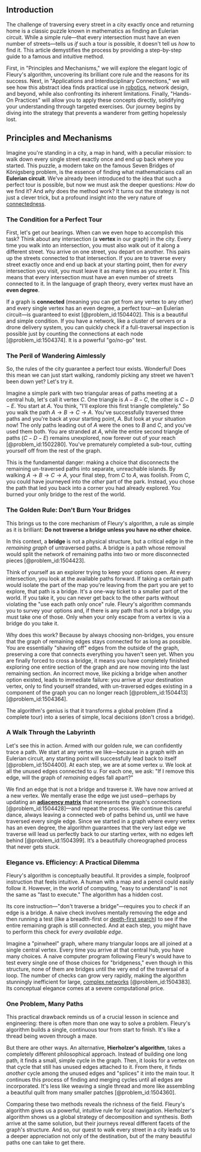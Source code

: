 ## Introduction
The challenge of traversing every street in a city exactly once and returning home is a classic puzzle known in mathematics as finding an Eulerian circuit. While a simple rule—that every intersection must have an even number of streets—tells us *if* such a tour is possible, it doesn't tell us *how* to find it. This article demystifies the process by providing a step-by-step guide to a famous and intuitive method.

First, in "Principles and Mechanisms," we will explore the elegant logic of Fleury's algorithm, uncovering its brilliant core rule and the reasons for its success. Next, in "Applications and Interdisciplinary Connections," we will see how this abstract idea finds practical use in [robotics](@article_id:150129), network design, and beyond, while also confronting its inherent limitations. Finally, "Hands-On Practices" will allow you to apply these concepts directly, solidifying your understanding through targeted exercises. Our journey begins by diving into the strategy that prevents a wanderer from getting hopelessly lost.

## Principles and Mechanisms

Imagine you're standing in a city, a map in hand, with a peculiar mission: to walk down every single street exactly once and end up back where you started. This puzzle, a modern take on the famous Seven Bridges of Königsberg problem, is the essence of finding what mathematicians call an **Eulerian circuit**. We've already been introduced to the idea that such a perfect tour is possible, but now we must ask the deeper questions: *How* do we find it? And *why* does the method work? It turns out the strategy is not just a clever trick, but a profound insight into the very nature of [connectedness](@article_id:141572).

### The Condition for a Perfect Tour

First, let's get our bearings. When can we even hope to accomplish this task? Think about any intersection (a **vertex** in our graph) in the city. Every time you walk into an intersection, you must also walk out of it along a different street. You arrive on one street, you depart on another. This pairs up the streets connected to that intersection. If you are to traverse every street exactly once and end up back at your starting point, then for *every* intersection you visit, you must leave it as many times as you enter it. This means that every intersection must have an even number of streets connected to it. In the language of graph theory, every vertex must have an **even degree**.

If a graph is **connected** (meaning you can get from any vertex to any other) and every single vertex has an even degree, a perfect tour—an Eulerian circuit—is guaranteed to exist [@problem_id:1504402]. This is a beautiful and simple condition. If you have a network, like a cluster of servers or a drone delivery system, you can quickly check if a full-traversal inspection is possible just by counting the connections at each node [@problem_id:1504374]. It is a powerful "go/no-go" test.

### The Peril of Wandering Aimlessly

So, the rules of the city guarantee a perfect tour exists. Wonderful! Does this mean we can just start walking, randomly picking any street we haven't been down yet? Let's try it.

Imagine a simple park with two triangular areas of paths meeting at a central hub, let's call it vertex $C$. One triangle is $A-B-C$, the other is $C-D-E$. You start at $A$. You think, "I'll explore this first triangle completely." So you walk the path $A \to B \to C \to A$. You've successfully traversed three paths and you're back at your starting point, $A$. But look at your situation now! The only paths leading out of $A$ were the ones to $B$ and $C$, and you've used them both. You are stranded at $A$, while the entire second triangle of paths ($C-D-E$) remains unexplored, now forever out of your reach [@problem_id:1502280]. You've prematurely completed a sub-tour, cutting yourself off from the rest of the graph.

This is the fundamental danger: making a choice that disconnects the remaining un-traversed paths into separate, unreachable islands. By walking $A \to B \to C \to A$, your final step, from $C$ to $A$, was foolish. From $C$, you could have journeyed into the *other* part of the park. Instead, you chose the path that led you back into a corner you had already explored. You burned your only bridge to the rest of the world.

### The Golden Rule: Don't Burn Your Bridges

This brings us to the core mechanism of Fleury's algorithm, a rule as simple as it is brilliant: **Do not traverse a bridge unless you have no other choice.**

In this context, a **bridge** is not a physical structure, but a critical edge in the *remaining graph* of untraversed paths. A bridge is a path whose removal would split the network of remaining paths into two or more disconnected pieces [@problem_id:1504423].

Think of yourself as an explorer trying to keep your options open. At every intersection, you look at the available paths forward. If taking a certain path would isolate the part of the map you're leaving from the part you are yet to explore, that path is a bridge. It's a one-way ticket to a smaller part of the world. If you take it, you can never get back to the other parts without violating the "use each path only once" rule. Fleury's algorithm commands you to survey your options and, if there is any path that is *not* a bridge, you must take one of those. Only when your only escape from a vertex is via a bridge do you take it.

Why does this work? Because by always choosing non-bridges, you ensure that the graph of remaining edges stays connected for as long as possible. You are essentially "shaving off" edges from the outside of the graph, preserving a core that connects everything you haven't seen yet. When you are finally forced to cross a bridge, it means you have completely finished exploring one entire section of the graph and are now moving into the last remaining section. An incorrect move, like picking a bridge when another option existed, leads to immediate failure: you arrive at your destination vertex, only to find yourself stranded, with un-traversed edges existing in a component of the graph you can no longer reach [@problem_id:1504413] [@problem_id:1504364].

The algorithm's genius is that it transforms a global problem (find a complete tour) into a series of simple, local decisions (don't cross a bridge).

### A Walk Through the Labyrinth

Let's see this in action. Armed with our golden rule, we can confidently trace a path. We start at any vertex we like—because in a graph with an Eulerian circuit, any starting point will successfully lead back to itself [@problem_id:1504400]. At each step, we are at some vertex $u$. We look at all the unused edges connected to $u$. For each one, we ask: "If I remove this edge, will the graph of *remaining* edges fall apart?"

We find an edge that is not a bridge and traverse it. We have now arrived at a new vertex. We mentally erase the edge we just used—perhaps by updating an **[adjacency matrix](@article_id:150516)** that represents the graph's connections [@problem_id:1504428]—and repeat the process. We continue this careful dance, always leaving a connected web of paths behind us, until we have traversed every single edge. Since we started in a graph where every vertex has an even degree, the algorithm guarantees that the very last edge we traverse will lead us perfectly back to our starting vertex, with no edges left behind [@problem_id:1504399]. It’s a beautifully choreographed process that never gets stuck.

### Elegance vs. Efficiency: A Practical Dilemma

Fleury's algorithm is conceptually beautiful. It provides a simple, foolproof instruction that feels intuitive. A human with a map and a pencil could easily follow it. However, in the world of computing, "easy to understand" is not the same as "fast to execute." The algorithm has a hidden cost.

Its core instruction—"don't traverse a bridge"—requires you to *check* if an edge is a bridge. A naive check involves mentally removing the edge and then running a test (like a breadth-first or [depth-first search](@article_id:270489)) to see if the entire remaining graph is still connected. And at each step, you might have to perform this check for *every available edge*.

Imagine a "pinwheel" graph, where many triangular loops are all joined at a single central vertex. Every time you arrive at that central hub, you have many choices. A naive computer program following Fleury's would have to test every single one of those choices for "bridgeness," even though in this structure, none of them are bridges until the very end of the traversal of a loop. The number of checks can grow very rapidly, making the algorithm stunningly inefficient for large, [complex networks](@article_id:261201) [@problem_id:1504383]. Its conceptual elegance comes at a severe computational price.

### One Problem, Many Paths

This practical drawback reminds us of a crucial lesson in science and engineering: there is often more than one way to solve a problem. Fleury's algorithm builds a single, continuous tour from start to finish. It's like a thread being woven through a maze.

But there are other ways. An alternative, **Hierholzer's algorithm**, takes a completely different philosophical approach. Instead of building one long path, it finds a small, simple cycle in the graph. Then, it looks for a vertex on that cycle that still has unused edges attached to it. From there, it finds *another* cycle among the unused edges and "splices" it into the main tour. It continues this process of finding and merging cycles until all edges are incorporated. It's less like weaving a single thread and more like assembling a beautiful quilt from many smaller patches [@problem_id:1504360].

Comparing these two methods reveals the richness of the field. Fleury's algorithm gives us a powerful, intuitive rule for local navigation. Hierholzer's algorithm shows us a global strategy of decomposition and synthesis. Both arrive at the same solution, but their journeys reveal different facets of the graph's structure. And so, our quest to walk every street in a city leads us to a deeper appreciation not only of the destination, but of the many beautiful paths one can take to get there.